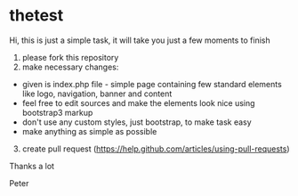 thetest
=======

Hi,
this is just a simple task, it will take you just a few moments to finish

1. please fork this repository
2. make necessary changes:
  - given is index.php file - simple page containing few standard elements like logo, navigation, banner and content
  - feel free to edit sources and make the elements look nice using bootstrap3 markup
  - don't use any custom styles, just bootstrap, to make task easy
  - make anything as simple as possible
3. create pull request (https://help.github.com/articles/using-pull-requests)

Thanks a lot

Peter


